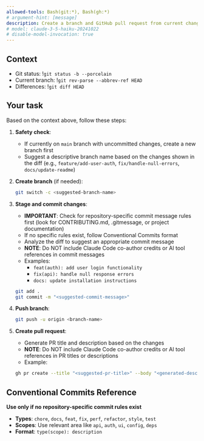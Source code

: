 ```yaml
---
allowed-tools: Bash(git:*), Bash(gh:*)
# argument-hint: [message]
description: Create a branch and GitHub pull request from current changes (draft by default)
# model: claude-3-5-haiku-20241022
# disable-model-invocation: true
---
```


## Context

- Git status: !`git status -b --porcelain`
- Current branch: !`git rev-parse --abbrev-ref HEAD`
- Differences: !`git diff HEAD`

## Your task

Based on the context above, follow these steps:

1. **Safety check**:
   - If currently on `main` branch with uncommitted changes, create a new branch first
   - Suggest a descriptive branch name based on the changes shown in the diff (e.g., `feature/add-user-auth`, `fix/handle-null-errors`, `docs/update-readme`)

2. **Create branch** (if needed):

   ```sh
   git switch -c <suggested-branch-name>
   ```

3. **Stage and commit changes**:
   - **IMPORTANT**: Check for repository-specific commit message rules first (look for CONTRIBUTING.md, .gitmessage, or project documentation)
   - If no specific rules exist, follow Conventional Commits format
   - Analyze the diff to suggest an appropriate commit message
   - **NOTE**: Do NOT include Claude Code co-author credits or AI tool references in commit messages
   - Examples:
     - `feat(auth): add user login functionality`
     - `fix(api): handle null response errors`
     - `docs: update installation instructions`

   ```sh
   git add .
   git commit -m "<suggested-commit-message>"
   ```

4. **Push branch**:

   ```sh
   git push -u origin <branch-name>
   ```

5. **Create pull request**:
   - Generate PR title and description based on the changes
   - **NOTE**: Do NOT include Claude Code co-author credits or AI tool references in PR titles or descriptions
   - Example:
   ```sh
   gh pr create --title "<suggested-pr-title>" --body "<generated-description>" --assignee @me
   ```

## Conventional Commits Reference

**Use only if no repository-specific commit rules exist**

- **Types**: `chore`, `docs`, `feat`, `fix`, `perf`, `refactor`, `style`, `test`
- **Scopes**: Use relevant area like `api`, `auth`, `ui`, `config`, `deps`
- **Format**: `type(scope): description`
